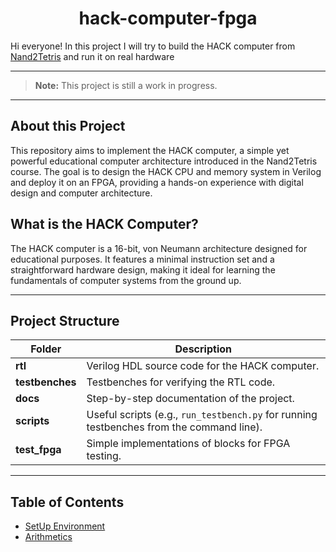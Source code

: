 <h1 align="center">hack-computer-fpga</h1>

<p>
    Hi everyone! In this project I will try to build the HACK computer from <a href="https://www.nand2tetris.org/">Nand2Tetris</a> and run it on real hardware
</p>

---

> **Note:** This project is still a work in progress.

---

## About this Project

This repository aims to implement the HACK computer, a simple yet powerful educational computer architecture introduced in the Nand2Tetris course. The goal is to design the HACK CPU and memory system in Verilog and deploy it on an FPGA, providing a hands-on experience with digital design and computer architecture.

## What is the HACK Computer?

The HACK computer is a 16-bit, von Neumann architecture designed for educational purposes. It features a minimal instruction set and a straightforward hardware design, making it ideal for learning the fundamentals of computer systems from the ground up.

---

## Project Structure

| Folder         | Description                                                                                   |
|----------------|----------------------------------------------------------------------------------------------|
| **rtl**        | Verilog HDL source code for the HACK computer.                                               |
| **testbenches**| Testbenches for verifying the RTL code.                                                      |
| **docs**       | Step-by-step documentation of the project.                                                   |
| **scripts**    | Useful scripts (e.g., `run_testbench.py` for running testbenches from the command line).     |
| **test_fpga**  | Simple implementations of blocks for FPGA testing.                                           |


---

## Table of Contents

- [SetUp Environment](docs/0_SetUp_Environment/README.md)
- [Arithmetics](docs/1_Arithmetic/README.md)